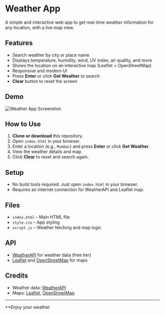 # Weather App

A simple and interactive web app to get real-time weather information for any location, with a live map view.

## Features

- Search weather by city or place name
- Displays temperature, humidity, wind, UV index, air quality, and more
- Shows the location on an interactive map (Leaflet + OpenStreetMap)
- Responsive and modern UI
- Press **Enter** or click **Get Weather** to search
- **Clear** button to reset the screen

## Demo

![Weather App Screenshot](![image](https://github.com/user-attachments/assets/5770e770-4ffd-4257-921b-1fd5a9632aba)
)

## How to Use

1. **Clone or download** this repository.
2. Open `index.html` in your browser.
3. Enter a location (e.g., `Mumbai`) and press **Enter** or click **Get Weather**.
4. View the weather details and map.
5. Click **Clear** to reset and search again.

## Setup

- No build tools required. Just open `index.html` in your browser.
- Requires an internet connection for WeatherAPI and Leaflet map.

## Files

- `index.html` – Main HTML file
- `style.css` – App styling
- `script.js` – Weather fetching and map logic

## API

- [WeatherAPI](https://www.weatherapi.com/) for weather data (free tier)
- [Leaflet](https://leafletjs.com/) and [OpenStreetMap](https://www.openstreetmap.org/) for maps

## Credits

- Weather data: [WeatherAPI](https://www.weatherapi.com/)
- Maps: [Leaflet](https://leafletjs.com/), [OpenStreetMap](https://www.openstreetmap.org/)

---

**Enjoy your weather
